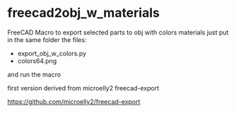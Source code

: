 # freecad2obj_w_materials

FreeCAD Macro to export selected parts to obj with colors materials
just put in the same folder the files:
* export_obj_w_colors.py
* colors64.png

and run the macro


first version derived from microelly2 freecad-export

https://github.com/microelly2/freecad-export
